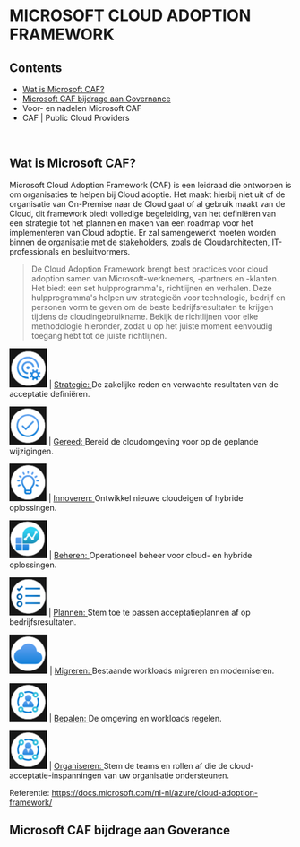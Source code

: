 # MICROSOFT CLOUD ADOPTION FRAMEWORK

## Contents
* [Wat is Microsoft CAF?](#microsoftcaf)
* [Microsoft CAF bijdrage aan Governance](#bijdrage)
* Voor- en nadelen Microsoft CAF
* CAF | Public Cloud Providers
</br>

## <a id="microsoftcaf"></a>Wat is Microsoft CAF?
Microsoft Cloud Adoption Framework (CAF) is een leidraad die ontworpen is om organisaties te helpen bij Cloud adoptie. Het maakt hierbij niet uit of de organisatie van On-Premise naar de Cloud gaat of al gebruik maakt van de Cloud, dit framework biedt volledige begeleiding, van het definiëren van een strategie tot het plannen en maken van een roadmap voor het implementeren van Cloud adoptie. Er zal samengewerkt moeten worden binnen de organisatie met de stakeholders, zoals de Cloudarchitecten, IT-professionals en besluitvormers.

> De Cloud Adoption Framework brengt best practices voor cloud adoption samen van Microsoft-werknemers, -partners en -klanten. Het biedt een set hulpprogramma's, richtlijnen en verhalen. Deze hulpprogramma's helpen uw strategieën voor technologie, bedrijf en personen vorm te geven om de beste bedrijfsresultaten te krijgen tijdens de cloudingebruikname. Bekijk de richtlijnen voor elke methodologie hieronder, zodat u op het juiste moment eenvoudig toegang hebt tot de juiste richtlijnen.

![Strategie](.//pix/strategie.png) | [Strategie: ](https://docs.microsoft.com/nl-nl/azure/cloud-adoption-framework/strategy/)De zakelijke reden en verwachte resultaten van de acceptatie definiëren.

![Gereed](.//pix/gereed.png) | [Gereed: ](https://docs.microsoft.com/nl-nl/azure/cloud-adoption-framework/ready/)Bereid de cloudomgeving voor op de geplande wijzigingen.

![Innoveren](.//pix/innoveren.png) | [Innoveren: ](https://docs.microsoft.com/nl-nl/azure/cloud-adoption-framework/innovate/)Ontwikkel nieuwe cloudeigen of hybride oplossingen.

![Beheren](.//pix/beheren.png) | [Beheren: ](https://docs.microsoft.com/nl-nl/azure/cloud-adoption-framework/manage/)Operationeel beheer voor cloud- en hybride oplossingen.

![Plannen](.//pix/plannen.png) | [Plannen: ](https://docs.microsoft.com/nl-nl/azure/cloud-adoption-framework/plan/)Stem toe te passen acceptatieplannen af op bedrijfsresultaten.

![Migreren](.//pix/migreren.png) | [Migreren: ](https://docs.microsoft.com/nl-nl/azure/cloud-adoption-framework/migrate/)Bestaande workloads migreren en moderniseren.

![Bepalen](.//pix/bepalen.png) | [Bepalen: ](https://docs.microsoft.com/nl-nl/azure/cloud-adoption-framework/govern/)De omgeving en workloads regelen.

![Organiseren](.//pix/bepalen.png) | [Organiseren: ](https://docs.microsoft.com/nl-nl/azure/cloud-adoption-framework/organize/)Stem de teams en rollen af die de cloud-acceptatie-inspanningen van uw organisatie ondersteunen.

Referentie: https://docs.microsoft.com/nl-nl/azure/cloud-adoption-framework/

## <a id="bijdrage"></a>Microsoft CAF bijdrage aan Goverance
